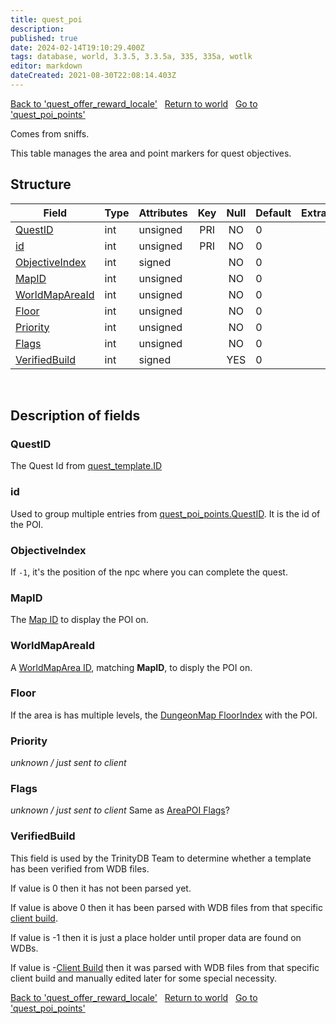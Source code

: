 ```yaml
---
title: quest_poi
description: 
published: true
date: 2024-02-14T19:10:29.400Z
tags: database, world, 3.3.5, 3.3.5a, 335, 335a, wotlk
editor: markdown
dateCreated: 2021-08-30T22:08:14.403Z
---
```


<a href="https://trinitycore.info/en/database/335/world/quest_offer_reward_locale" class="mt-5 v-btn v-btn--depressed v-btn--flat v-btn--outlined theme--light v-size--default darkblue--text text--lighten-3"><span class="v-btn__content"><i aria-hidden="true" class="v-icon notranslate v-icon--left mdi mdi-arrow-left theme--light"></i><span>Back to 'quest_offer_reward_locale'</span></span></a>&nbsp;&nbsp;&nbsp;<a href="https://trinitycore.info/en/database/335/world/home" class="mt-5 v-btn v-btn--depressed v-btn--flat v-btn--outlined theme--light v-size--default darkblue--text text--lighten-3"><span class="v-btn__content"><i aria-hidden="true" class="v-icon notranslate v-icon--left mdi mdi-home-outline theme--light"></i><span>Return to world</span></span></a>&nbsp;&nbsp;&nbsp;<a href="https://trinitycore.info/en/database/335/world/quest_poi_points" class="mt-5 v-btn v-btn--depressed v-btn--flat v-btn--outlined theme--light v-size--default darkblue--text text--lighten-3"><span class="v-btn__content"><span>Go to 'quest_poi_points'</span><i aria-hidden="true" class="v-icon notranslate v-icon--right mdi mdi-arrow-right theme--light"></i></span></a>

Comes from sniffs.

This table manages the area and point markers for quest objectives.

## Structure

| Field | Type | Attributes | Key | Null | Default | Extra | Comment |
| --- | --- | --- | :---: | :---: | --- | --- | --- |
| [QuestID](#questid) | int | unsigned | PRI | NO | 0 |  |  |
| [id](#id) | int | unsigned | PRI | NO | 0 |  |  |
| [ObjectiveIndex](#objectiveindex) | int | signed |  | NO | 0 |  |  |
| [MapID](#mapid) | int | unsigned |  | NO | 0 |  |  |
| [WorldMapAreaId](#worldmapareaid) | int | unsigned |  | NO | 0 |  |  |
| [Floor](#floor) | int | unsigned |  | NO | 0 |  |  |
| [Priority](#priority) | int | unsigned |  | NO | 0 |  |  |
| [Flags](#flags) | int | unsigned |  | NO | 0 |  |  |
| [VerifiedBuild](#verifiedbuild) | int | signed |  | YES | 0 |  |  |
&nbsp;
## Description of fields

### QuestID
The Quest Id from [quest_template.ID](../world/quest_template#id)
&nbsp;

### id
Used to group multiple entries from [quest_poi_points.QuestID](../world/quest_poi_points#QuestID). It is the id of the POI.
&nbsp;

### ObjectiveIndex
If `-1`, it's the position of the npc where you can complete the quest.
&nbsp;

### MapID
The [Map ID](/files/DBC/335/map#id) to display the POI on.
&nbsp;

### WorldMapAreaId
A [WorldMapArea ID](/files/DBC/335/worldmaparea#id), matching **MapID**, to disply the POI on.
&nbsp;

### Floor
If the area is has multiple levels, the [DungeonMap FloorIndex](/files/DBC/335/dungeonmap#floorindex) with the POI.
&nbsp;

### Priority
*unknown / just sent to client*
&nbsp;

### Flags
*unknown / just sent to client*
Same as [AreaPOI Flags](/files/DBC/335/areapoi#flags)?
&nbsp;

### VerifiedBuild
This field is used by the TrinityDB Team to determine whether a template has been verified from WDB files.

If value is 0 then it has not been parsed yet.

If value is above 0 then it has been parsed with WDB files from that specific [client build](/en/database/335/auth/realmlist#gamebuild).

If value is -1 then it is just a place holder until proper data are found on WDBs.

If value is -[Client Build](/en/database/335/auth/realmlist#gamebuild) then it was parsed with WDB files from that specific client build and manually edited later for some special necessity.
&nbsp;

<a href="https://trinitycore.info/en/database/335/world/quest_offer_reward_locale" class="mt-5 v-btn v-btn--depressed v-btn--flat v-btn--outlined theme--light v-size--default darkblue--text text--lighten-3"><span class="v-btn__content"><i aria-hidden="true" class="v-icon notranslate v-icon--left mdi mdi-arrow-left theme--light"></i><span>Back to 'quest_offer_reward_locale'</span></span></a>&nbsp;&nbsp;&nbsp;<a href="https://trinitycore.info/en/database/335/world/home" class="mt-5 v-btn v-btn--depressed v-btn--flat v-btn--outlined theme--light v-size--default darkblue--text text--lighten-3"><span class="v-btn__content"><i aria-hidden="true" class="v-icon notranslate v-icon--left mdi mdi-home-outline theme--light"></i><span>Return to world</span></span></a>&nbsp;&nbsp;&nbsp;<a href="https://trinitycore.info/en/database/335/world/quest_poi_points" class="mt-5 v-btn v-btn--depressed v-btn--flat v-btn--outlined theme--light v-size--default darkblue--text text--lighten-3"><span class="v-btn__content"><span>Go to 'quest_poi_points'</span><i aria-hidden="true" class="v-icon notranslate v-icon--right mdi mdi-arrow-right theme--light"></i></span></a>
